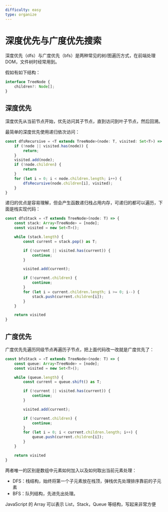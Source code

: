 ```yaml
---
difficulty: easy
type: organize
---
```


# 深度优先与广度优先搜索

深度优先（dfs）与广度优先（bfs）是两种常见的树/图遍历方式，在前端处理 DOM，文件树时经常用到。

假如有如下结构：

```ts
interface TreeNode {
    children?: Node[];
}
```

## 深度优先

深度优先从当前节点开始，优先访问其子节点，直到访问到叶子节点，然后回溯。

最简单的深度优先使用递归依次访问：

```ts
const dfsRecursive = <T extends TreeNode>(node: T, visited: Set<T>) => {
    if (!node || visited.has(node)) {
        return;
    }
    visited.add(node);
    if (!node.children) {
        return
    }
    for (let i = 0; i < node.children.length; i++) {
        dfsRecursive(node.children[i], visited);
    }
}
```

递归的优点是容易理解，但会产生函数递归栈占用内存，可递归的都可以遍历，下面是栈实现代码：

```ts
const dfsStack = <T extends TreeNode>(node: T) => {
    const stack: Array<TreeNode> = [node];
    const visited = new Set<T>();

    while (stack.length) {
        const current = stack.pop() as T;

        if (!current || visited.has(current)) {
            continue;
        }

        visited.add(current);

        if (!current.children) {
            continue;
        }
        for (let i = current.children.length; i >= 0; i--) {
            stack.push(current.children[i]);
        }
    }

    return visited
}
```

## 广度优先

广度优先先遍历同级节点再遍历子节点，把上面代码改一改就是广度优先了：

```ts
const bfsStack = <T extends TreeNode>(node: T) => {
    const queue: Array<TreeNode> = [node];
    const visited = new Set<T>();

    while (queue.length) {
        const current = queue.shift() as T;

        if (!current || visited.has(current)) {
            continue;
        }

        visited.add(current);

        if (!current.children) {
            continue;
        }
        for (let i = 0; i < current.children.length; i++) {
            queue.push(current.children[i]);
        }
    }

    return visited
}
```

两者唯一的区别是数组中元素如何加入以及如何取出当前元素处理：
- DFS：栈结构，始终将第一个子元素放在栈顶，弹栈优先处理排序靠前的子元素
- BFS：队列结构，先进先出处理。

JavaScript 的 Array 可以表示 List，Stack，Queue 等结构，写起来非常方便